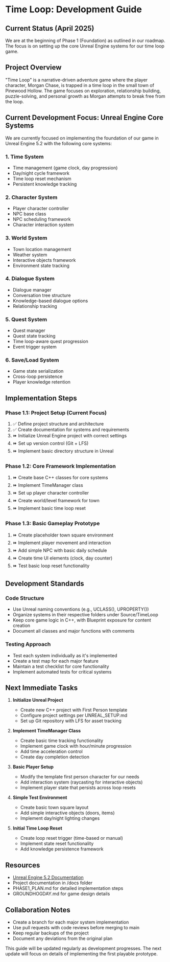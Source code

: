 # Time Loop: Development Guide

## Current Status (April 2025)
We are at the beginning of Phase 1 (Foundation) as outlined in our roadmap. The focus is on setting up the core Unreal Engine systems for our time loop game.

## Project Overview
"Time Loop" is a narrative-driven adventure game where the player character, Morgan Chase, is trapped in a time loop in the small town of Pinewood Hollow. The game focuses on exploration, relationship building, puzzle-solving, and personal growth as Morgan attempts to break free from the loop.

## Current Development Focus: Unreal Engine Core Systems
We are currently focused on implementing the foundation of our game in Unreal Engine 5.2 with the following core systems:

### 1. Time System
- Time management (game clock, day progression)
- Day/night cycle framework
- Time loop reset mechanism
- Persistent knowledge tracking

### 2. Character System
- Player character controller
- NPC base class
- NPC scheduling framework
- Character interaction system

### 3. World System
- Town location management
- Weather system
- Interactive objects framework
- Environment state tracking

### 4. Dialogue System
- Dialogue manager
- Conversation tree structure
- Knowledge-based dialogue options
- Relationship tracking

### 5. Quest System
- Quest manager
- Quest state tracking
- Time loop-aware quest progression
- Event trigger system

### 6. Save/Load System
- Game state serialization
- Cross-loop persistence
- Player knowledge retention

## Implementation Steps

### Phase 1.1: Project Setup (Current Focus)
1. ✅ Define project structure and architecture
2. ✅ Create documentation for systems and requirements
3. ⏩ Initialize Unreal Engine project with correct settings
4. ⏩ Set up version control (Git + LFS)
5. ⏩ Implement basic directory structure in Unreal

### Phase 1.2: Core Framework Implementation
1. ⏩ Create base C++ classes for core systems
2. ⏩ Implement TimeManager class
3. ⏩ Set up player character controller
4. ⏩ Create world/level framework for town
5. ⏩ Implement basic time loop reset

### Phase 1.3: Basic Gameplay Prototype
1. ⏩ Create placeholder town square environment
2. ⏩ Implement player movement and interaction
3. ⏩ Add simple NPC with basic daily schedule
4. ⏩ Create time UI elements (clock, day counter)
5. ⏩ Test basic loop reset functionality

## Development Standards

### Code Structure
- Use Unreal naming conventions (e.g., UCLASS(), UPROPERTY())
- Organize systems in their respective folders under Source/TimeLoop
- Keep core game logic in C++, with Blueprint exposure for content creation
- Document all classes and major functions with comments

### Testing Approach
- Test each system individually as it's implemented
- Create a test map for each major feature
- Maintain a test checklist for core functionality
- Implement automated tests for critical systems

## Next Immediate Tasks

1. **Initialize Unreal Project**
   - Create new C++ project with First Person template
   - Configure project settings per UNREAL_SETUP.md
   - Set up Git repository with LFS for asset tracking

2. **Implement TimeManager Class**
   - Create basic time tracking functionality
   - Implement game clock with hour/minute progression
   - Add time acceleration control
   - Create day completion detection

3. **Basic Player Setup**
   - Modify the template first person character for our needs
   - Add interaction system (raycasting for interactive objects)
   - Implement player state that persists across loop resets

4. **Simple Test Environment**
   - Create basic town square layout
   - Add simple interactive objects (doors, items)
   - Implement day/night lighting changes

5. **Initial Time Loop Reset**
   - Create loop reset trigger (time-based or manual)
   - Implement state reset functionality
   - Add knowledge persistence framework

## Resources
- [Unreal Engine 5.2 Documentation](https://docs.unrealengine.com/5.2/en-US/)
- Project documentation in /docs folder
- PHASE1_PLAN.md for detailed implementation steps
- GROUNDHOGDAY.md for game design details

## Collaboration Notes
- Create a branch for each major system implementation
- Use pull requests with code reviews before merging to main
- Keep regular backups of the project
- Document any deviations from the original plan

This guide will be updated regularly as development progresses. The next update will focus on details of implementing the first playable prototype.
